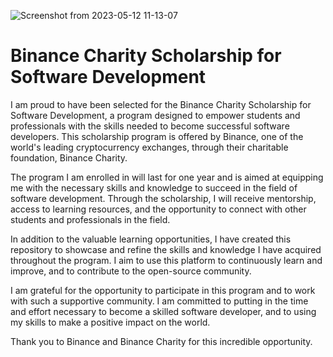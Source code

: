 ![Screenshot from 2023-05-12 11-13-07](https://github.com/oluwatobi-fasasi/binance-charity-SD/assets/106747387/c9d942c5-49d2-4aa3-be9e-dd6321e43ff1)

# Binance Charity Scholarship for Software Development

I am proud to have been selected for the Binance Charity Scholarship for Software Development, a program designed to empower students and professionals with the skills needed to become successful software developers. This scholarship program is offered by Binance, one of the world's leading cryptocurrency exchanges, through their charitable foundation, Binance Charity.

The program I am enrolled in will last for one year and is aimed at equipping me with the necessary skills and knowledge to succeed in the field of software development. Through the scholarship, I will receive mentorship, access to learning resources, and the opportunity to connect with other students and professionals in the field.

In addition to the valuable learning opportunities, I have created this repository to showcase and refine the skills and knowledge I have acquired throughout the program. I aim to use this platform to continuously learn and improve, and to contribute to the open-source community.

I am grateful for the opportunity to participate in this program and to work with such a supportive community. I am committed to putting in the time and effort necessary to become a skilled software developer, and to using my skills to make a positive impact on the world.

Thank you to Binance and Binance Charity for this incredible opportunity.
